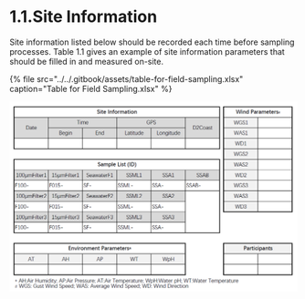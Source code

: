 # 1.1.Site Information

Site information listed below should be recorded each time before sampling processes. Table 1.1 gives an example of site information parameters that should be filled in and measured on-site.

{% file src="../../.gitbook/assets/table-for-field-sampling.xlsx" caption="Table for Field Sampling.xlsx" %}

![Table 1.1 Table for Field Sampling](../../.gitbook/assets/sheet-1.png)

